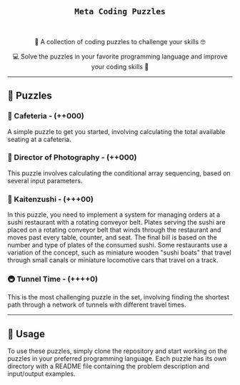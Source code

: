 <div align="center">
  <h2><code>Meta Coding Puzzles</code></h2>
  </br>
  <p>🧩 A collection of coding puzzles to challenge your skills 🤓</p>
</div>


<p align="center">💻 Solve the puzzles in your favorite programming language and improve your coding skills 🚀</p>

---

## 🧩 Puzzles

### 🍴 Cafeteria - (++000)

A simple puzzle to get you started, involving calculating the total available seating at a cafeteria.

### 📸 Director of Photography - (++000)

This puzzle involves calculating the conditional array sequencing, based on several input parameters.

### 🍣 Kaitenzushi - (+++00)

In this puzzle, you need to implement a system for managing orders at a sushi restaurant with a rotating conveyor belt. Plates serving the sushi are placed on a rotating conveyor belt that winds through the restaurant and moves past every table, counter, and seat. The final bill is based on the number and type of plates of the consumed sushi. Some restaurants use a variation of the concept, such as miniature wooden "sushi boats" that travel through small canals or miniature locomotive cars that travel on a track.

### 🚇 Tunnel Time - (++++0)

This is the most challenging puzzle in the set, involving finding the shortest path through a network of tunnels with different travel times.

---

## 🚀 Usage

To use these puzzles, simply clone the repository and start working on the puzzles in your preferred programming language. Each puzzle has its own directory with a README file containing the problem description and input/output examples.

